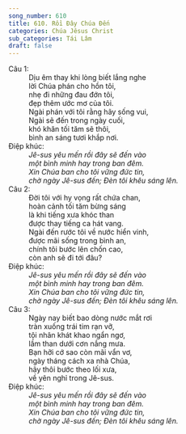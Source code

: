 ```yaml
---
song_number: 610
title: 610. Rồi Đây Chúa Đến
categories: Chúa Jêsus Christ
sub_categories: Tái Lâm
draft: false
---
```

<dl><dt>Câu 1:</dt><dd data-verse="1">Dịu êm thay khi lòng biết lắng nghe <br/>lời Chúa phán cho hồn tôi, <br/>nhẹ đi những đau đớn tôi, <br/>đẹp thêm ước mơ của tôi. <br/>Ngài phán với tôi rằng hãy sống vui, <br/>Ngài sẽ đến trong ngày cuối, <br/>khó khăn tối tăm sẽ thôi, <br/>bình an sáng tươi khắp nơi. </dd><dt>Điệp khúc:</dt><dd data-chorus="1"><em>Jê-sus yêu mến rồi đây sẽ đến vào <br/>một bình minh hay trong ban đêm. <br/>Xin Chúa ban cho tôi vững đức tin, <br/>chờ ngày Jê-sus đến; Đèn tôi khêu sáng lên. </em></dd><dt>Câu 2:</dt><dd data-verse="2">Đời tôi với hy vọng rất chứa chan, <br/>hoàn cảnh tối tăm bừng sáng <br/>là khi tiếng xưa khóc than <br/>được thay tiếng ca hát vang. <br/>Ngài đến rước tôi về nước hiển vinh, <br/>được mãi sống trong bình an, <br/>chính tôi bước lên chốn cao, <br/>còn anh sẽ đi tới đâu? </dd><dt>Điệp khúc:</dt><dd data-chorus="1"><em>Jê-sus yêu mến rồi đây sẽ đến vào <br/>một bình minh hay trong ban đêm. <br/>Xin Chúa ban cho tôi vững đức tin, <br/>chờ ngày Jê-sus đến; Đèn tôi khêu sáng lên. </em></dd><dt>Câu 3:</dt><dd data-verse="3">Ngày nay biết bao dòng nước mắt rơi <br/>tràn xuống trái tim rạn vỡ, <br/>tội nhân khát khao ngẩn ngơ, <br/>lầm than dưới cơn nắng mưa. <br/>Bạn hỡi cớ sao còn mãi vẩn vơ, <br/>ngày tháng cách xa nhà Chúa, <br/>hãy thôi bước theo lối xưa, <br/>về yên nghỉ trong Jê-sus. </dd><dt>Điệp khúc:</dt><dd data-chorus="1"><em>Jê-sus yêu mến rồi đây sẽ đến vào <br/>một bình minh hay trong ban đêm. <br/>Xin Chúa ban cho tôi vững đức tin, <br/>chờ ngày Jê-sus đến; Đèn tôi khêu sáng lên. </em></dd></dl>